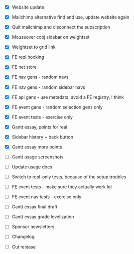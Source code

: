 - [x] Website update
- [x] Mailchimp alternative find and use, update website again
- [x] Quit mailchimp and disconnect the subscription

- [x] Mouseover cobj sidebar on weightset
- [x] Weightset to grid link
- [x] FE repl hooking

- [x] FE net store
- [x] FE nav gens - random navs
- [x] FE nav gens - random sidebar navs
- [x] FE api gens - use metadata, avoid a FE registry, I think
- [x] FE event gens - random selection gens only

- [x] FE event tests - exercise only
- [x] Gantt essay, points for real

- [x] Sidebar history + back button
- [x] Gantt essay more points

- [ ] Gantt usage screenshots
- [ ] Update usage docs
- [ ] Switch to repl-only tests, because of the setup troubles
- [ ] FE event tests - make sure they actually work lol
- [ ] FE event nav tests - exercise only
- [ ] Gantt essay final draft
- [ ] Gantt essay grade levelization
- [ ] Sponsor newsletters
- [ ] Changelog
- [ ] Cut release
